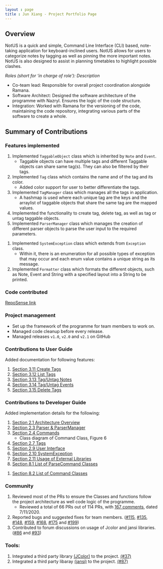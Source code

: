 ```yaml
---
layout : page
title : Jun Xiang - Project Portfolio Page
---
```


## Overview
NotUS is a quick and simple, Command Line Interface (CLI) based, note-taking application for keyboard-inclined users. NotUS allows for users to categorize notes by tagging as well as pinning the more important notes. NotUS is also designed to assist in planning timetables to highlight possible clashes.

*Roles (short for ‘in charge of role’): Description*

- Co-team lead: Responsible for overall project coordination alongside Ramana.
- Software Architect: Designed the software  architecture of the programme with Nazryl. Ensures the logic of the code structure. 
- Integration: Worked with Ramana for the versioning of the code, maintaining the code repository, integrating various parts of the software to create a whole.

## Summary of Contributions

### Features implemented
1. Implemented `TaggableObject` class which is inherited by `Note` and `Event`. 
    - Taggable objects can have multiple tags and different Taggable objects can share same tag(s). They can also be filtered by their tags.
1. Implemented `Tag` class which contains the name and of the tag and its color.
    - Added color support for user to better differentiate the tags.
1. Implemented `TagManager` class which manages all the tags in application. 
    - A hashmap is used where each unique tag are the keys and the arraylist of taggable objects that share the same tag are the mapped values.
1. Implemented the functionality to create tag, delete tag, as well as tag or untag taggable objects.
1. Implemented `ParserManager` class which manages the creation of different parser objects to parse the user input to the required parameters.

<div style="page-break-after: always;"></div>

1. Implemented `SystemException` class which extends from `Exception` class.
    - Within it, there is an enumeration for all possible types of exception that may occur and each enum value contains a unique string as its message.
1. Implemented `Formatter` class which formats the different objects, such as Note, Event and String with a specified layout into a String to be printed.
    
### Code contributed
[RepoSense link](https://nus-cs2113-ay2021s1.github.io/tp-dashboard/#breakdown=true&search=chongjx&sort=groupTitle&sortWithin=title&since=2020-09-27&timeframe=commit&mergegroup=&groupSelect=groupByRepos&checkedFileTypes=docs~functional-code~test-code~other)

### Project management
- Set up the framework of the programme for team members to work on.
- Managed code cleanup before every release.
- Managed releases `v1.0`, `v2.0` and `v2.1` on GitHub

### Contributions to User Guide
Added documentation for following features:

1. [Section 3.11 Create Tags](https://ay2021s1-cs2113-t13-1.github.io/tp/UserGuide.html#create-t)
1. [Section 3.12 List Tags](https://ay2021s1-cs2113-t13-1.github.io/tp/UserGuide.html#list-t)
1. [Section 3.13 Tag/Untag Notes](https://ay2021s1-cs2113-t13-1.github.io/tp/UserGuide.html#tag-n)
1. [Section 3.14 Tag/Untag Events](https://ay2021s1-cs2113-t13-1.github.io/tp/UserGuide.html#tag-e)
1. [Section 3.15 Delete Tags](https://ay2021s1-cs2113-t13-1.github.io/tp/UserGuide.html#delete-t)

### Contributions to Developer Guide
Added implementation details for the following:

1. [Section 2.1 Architecture Overview](https://ay2021s1-cs2113-t13-1.github.io/tp/DeveloperGuide.html#overview)
1. [Section 2.3 Parser & ParserManager](https://ay2021s1-cs2113-t13-1.github.io/tp/DeveloperGuide.html#parserManager)
1. [Section 2.4 Commands](https://ay2021s1-cs2113-t13-1.github.io/tp/DeveloperGuide.html#commands)
    - Class diagram of Command Class, Figure 6
1. [Section 2.7 Tags](https://ay2021s1-cs2113-t13-1.github.io/tp/DeveloperGuide.html#tag)
1. [Section 2.9 User Interface](https://ay2021s1-cs2113-t13-1.github.io/tp/DeveloperGuide.html#ui)
1. [Section 2.10 SystemException](https://ay2021s1-cs2113-t13-1.github.io/tp/DeveloperGuide.html#exception)
1. [Section 2.11 Usage of External Libraries](https://ay2021s1-cs2113-t13-1.github.io/tp/DeveloperGuide.html#color)
1. [Section 8.1 List of ParseCommand Classes](https://ay2021s1-cs2113-t13-1.github.io/tp/DeveloperGuide.html#parseXYZCommands)

<div style="page-break-after: always;"></div>

1. [Section 8.2 List of Command Classes](https://ay2021s1-cs2113-t13-1.github.io/tp/DeveloperGuide.html#XYZCommands)

### Community
1. Reviewed most of the PRs to ensure the Classes and functions follow the project architecture as well code logic of the programme.
    - Reviewed a total of 66 PRs out of 114 PRs, with [167 comments](https://nus-cs2113-ay2021s1.github.io/dashboards/contents/tp-comments.html), dated 7/11/2020.
1. Reported bugs and suggested fixes for team members. ([#115](https://github.com/AY2021S1-CS2113-T13-1/tp/issues/115), [#135](https://github.com/AY2021S1-CS2113-T13-1/tp/issues/135), [#148](https://github.com/AY2021S1-CS2113-T13-1/tp/issues/148), [#159](https://github.com/AY2021S1-CS2113-T13-1/tp/issues/159), [#168](https://github.com/AY2021S1-CS2113-T13-1/tp/issues/168), [#175](https://github.com/AY2021S1-CS2113-T13-1/tp/issues/175) and [#199](https://github.com/AY2021S1-CS2113-T13-1/tp/issues/199))
1. Contributed to forum discussions on usage of Jcolor and jansi libraries. ([#86](https://github.com/nus-cs2113-AY2021S1/forum/issues/86) and [#93](https://github.com/nus-cs2113-AY2021S1/forum/issues/93))

### Tools:
1. Integrated a third party library [(JColor)](https://github.com/dialex/JColor) to the project. [(#37)](https://github.com/AY2021S1-CS2113-T13-1/tp/pull/37)
1. Integrated a third party libaray [(jansi)](https://fusesource.github.io/jansi) to the project. [(#87)](https://github.com/AY2021S1-CS2113-T13-1/tp/pull/87)
